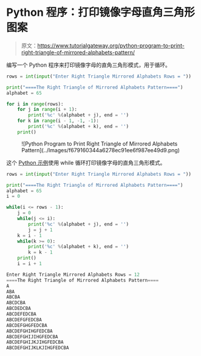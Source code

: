 # Python 程序：打印镜像字母直角三角形图案

> 原文：<https://www.tutorialgateway.org/python-program-to-print-right-triangle-of-mirrored-alphabets-pattern/>

编写一个 Python 程序来打印镜像字母的直角三角形模式，用于循环。

```py
rows = int(input("Enter Right Triangle Mirrored Alphabets Rows = "))

print("====The Right Triangle of Mirrored Alphabets Pattern====")
alphabet = 65

for i in range(rows):
    for j in range(i + 1):
        print('%c' %(alphabet + j), end = '')
    for k in range(i - 1, -1, -1):
        print('%c' %(alphabet + k), end = '')
    print()
```

<figure class="wp-block-image size-large">![Python Program to Print Right Triangle of Mirrored Alphabets Pattern](../Images/f679160344a6278ec91ee6f987ee49d9.png)</figure>

这个 [Python 示例](https://www.tutorialgateway.org/python-programming-examples/)使用 while 循环打印镜像字母的直角三角形模式。

```py
rows = int(input("Enter Right Triangle Mirrored Alphabets Rows = "))

print("====The Right Triangle of Mirrored Alphabets Pattern====")
alphabet = 65
i = 0

while(i <= rows - 1):
    j = 0
    while(j <= i):
        print('%c' %(alphabet + j), end = '')
        j = j + 1
    k = i - 1
    while(k >= 0):
        print('%c' %(alphabet + k), end = '')
        k = k - 1
    print()
    i = i + 1
```

```py
Enter Right Triangle Mirrored Alphabets Rows = 12
====The Right Triangle of Mirrored Alphabets Pattern====
A
ABA
ABCBA
ABCDCBA
ABCDEDCBA
ABCDEFEDCBA
ABCDEFGFEDCBA
ABCDEFGHGFEDCBA
ABCDEFGHIHGFEDCBA
ABCDEFGHIJIHGFEDCBA
ABCDEFGHIJKJIHGFEDCBA
ABCDEFGHIJKLKJIHGFEDCBA
```